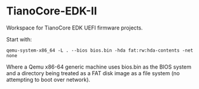 # TianoCore-EDK-II
Workspace for TianoCore EDK UEFI firmware projects.

Start with:

```
qemu-system-x86_64 -L . --bios bios.bin -hda fat:rw:hda-contents -net none
```

Where a Qemu x86-64 generic machine uses bios.bin as the BIOS system and a directory being treated as a FAT disk image as a file system (no attempting to boot over network).
